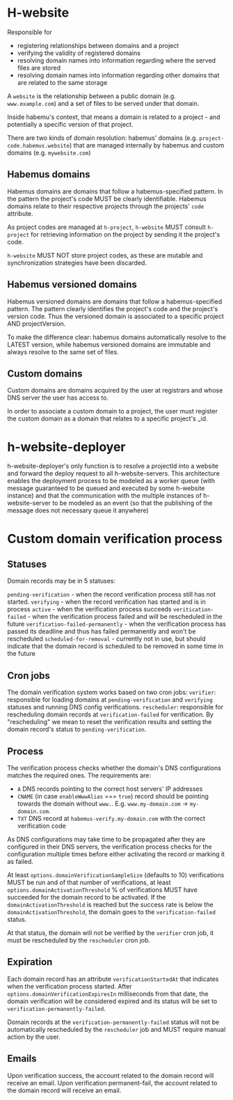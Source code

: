 # H-website

Responsible for
  - registering relationships between domains and a project
  - verifying the validity of registered domains
  - resolving domain names into information regarding where the served files are stored
  - resolving domain names into information regarding other domains that are related to the
    same storage

A `website` is the relationship between a public domain (e.g. `www.example.com`) and a
set of files to be served under that domain.

Inside habemu's context, that means a domain is related to a project - and potentially a 
specific version of that project.

There are two kinds of domain resolution: habemus' domains (e.g. `project-code.habemus.website`) that are managed internally by habemus and custom domains (e.g. `mywebsite.com`)

## Habemus domains

Habemus domains are domains that follow a habemus-specified pattern. In the pattern the
project's code MUST be clearly identifiable. Habemus domains relate to their respective
projects through the projects' `code` attribute.

As project codes are managed at `h-project`, `h-website` MUST consult `h-project` for 
retrieving information on the project by sending it the project's code.

`h-website` MUST NOT store project codes, as these are mutable and synchronization strategies
have been discarded.

## Habemus versioned domains

Habemus versioned domains are domains that follow a habemus-specified pattern. The pattern 
clearly identifies the project's code and the project's version code. Thus the versioned domain is associated to a specific project AND projectVersion.

To make the difference clear: habemus domains automatically resolve to the LATEST version,
while habemus versioned domains are immutable and always resolve to the same set of files.

## Custom domains

Custom domains are domains acquired by the user at registrars and whose DNS server the user
has access to.

In order to associate a custom domain to a project, the user must register the custom domain
as a domain that relates to a specific project's _id.

# h-website-deployer

h-website-deployer's only function is to resolve a projectId into a website and forward
the deploy request to all h-website-servers. This architecture enables the deployment
process to be modeled as a worker queue (with message guaranteed to be queued and executed by some h-website instance) and that the communication with the multiple instances of h-website-server to be modeled as an event (so that the publishing of
the message does not necessary queue it anywhere)

# Custom domain verification process


## Statuses

Domain records may be in 5 statuses:

`pending-verification` - when the record verification process still has not started.
`verifying` - when the record verification has started and is in process
`active` - when the verification process succeeds
`veritication-failed` - when the verification process failed and will be rescheduled in the future
`verification-failed-permanently` - when the verification process has passed its deadline and thus has failed permanently and won't be rescheduled
`scheduled-for-removal` - currently not in use, but should indicate that the domain record is scheduled to be removed in some time in the future

## Cron jobs

The domain verification system works based on two cron jobs:
`verifier`: responsible for loading domains at `pending-verification` and `verifying` statuses and running DNS config verifications.
`rescheduler`: responsible for rescheduling domain records at `verification-failed` for verification. By "rescheduling" we mean to reset the verification results and setting the domain record's status to `pending-verification`.

## Process

The verification process checks whether the domain's DNS configurations matches the required ones. The requirements are:
- `A` DNS records pointing to the correct host servers' IP addresses
- `CNAME` (in case `enableWwwAlias` === `true`) record should be pointing towards the domain without `www.`. E.g. `www.my-domain.com` -> `my-domain.com`.
- `TXT` DNS record at `habemus-verify.my-domain.com` with the correct verification code

As DNS configurations may take time to be propagated after they are configured in their DNS servers, the verification process checks for the configuration multiple times before either activating the record or marking it as failed.

At least `options.domainVerificationSampleSize` (defaults to 10) verifications MUST be run and of that number of verifications, at least `options.domainActivationThreshold` % of verifications MUST have succeeded for the domain record to be activated. If the `domainActivationThreshold` is reached but the success rate is below the `domainActivationThreshold`, the domain goes to the `verification-failed` status.

At that status, the domain will not be verified by the `verifier` cron job, it must be rescheduled by the `rescheduler` cron job.

## Expiration

Each domain record has an attribute `verificationStartedAt` that indicates when the verification process started. After `options.domainVerificationExpiresIn` milliseconds from that date, the domain verification will be considered expired and its status will be set to `verification-permanently-failed`.

Domain records at the `verification-permanently-failed` status will not be automatically rescheduled by the `rescheduler` job and MUST require manual action by the user.

## Emails

Upon verification success, the account related to the domain record will receive an email.
Upon verification permanent-fail, the account related to the domain record will receive an email.
